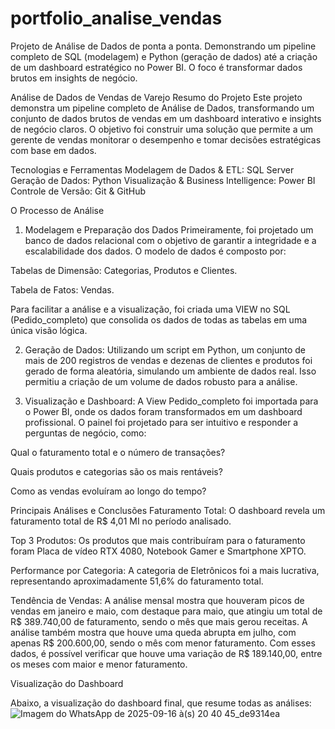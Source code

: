 # portfolio_analise_vendas
Projeto de Análise de Dados de ponta a ponta. Demonstrando um pipeline completo de SQL (modelagem) e Python (geração de dados) até a criação de um dashboard estratégico no Power BI. O foco é transformar dados brutos em insights de negócio.

Análise de Dados de Vendas de Varejo
Resumo do Projeto
Este projeto demonstra um pipeline completo de Análise de Dados, transformando um conjunto de dados brutos de vendas em um dashboard interativo e insights de negócio claros. O objetivo foi construir uma solução que permite a um gerente de vendas monitorar o desempenho e tomar decisões estratégicas com base em dados.

Tecnologias e Ferramentas
Modelagem de Dados & ETL: SQL Server
Geração de Dados: Python
Visualização & Business Intelligence: Power BI
Controle de Versão: Git & GitHub

O Processo de Análise
1. Modelagem e Preparação dos Dados
Primeiramente, foi projetado um banco de dados relacional com o objetivo de garantir a integridade e a escalabilidade dos dados. O modelo de dados é composto por:

Tabelas de Dimensão: Categorias, Produtos e Clientes.

Tabela de Fatos: Vendas.

Para facilitar a análise e a visualização, foi criada uma VIEW no SQL (Pedido_completo) que consolida os dados de todas as tabelas em uma única visão lógica.

2. Geração de Dados:
Utilizando um script em Python, um conjunto de mais de 200 registros de vendas e dezenas de clientes e produtos foi gerado de forma aleatória, simulando um ambiente de dados real. Isso permitiu a criação de um volume de dados robusto para a análise.

3. Visualização e Dashboard:
A View Pedido_completo foi importada para o Power BI, onde os dados foram transformados em um dashboard profissional. O painel foi projetado para ser intuitivo e responder a perguntas de negócio, como:

Qual o faturamento total e o número de transações?

Quais produtos e categorias são os mais rentáveis?

Como as vendas evoluíram ao longo do tempo?

Principais Análises e Conclusões
Faturamento Total: O dashboard revela um faturamento total de R$ 4,01 MI no período analisado.

Top 3 Produtos: Os produtos que mais contribuíram para o faturamento foram Placa de vídeo RTX 4080, Notebook Gamer e Smartphone XPTO.

Performance por Categoria: A categoria de Eletrônicos foi a mais lucrativa, representando aproximadamente 51,6% do faturamento total.

Tendência de Vendas: A análise mensal mostra que houveram picos de vendas em janeiro e maio, com destaque para maio, que atingiu um total de R$ 389.740,00 de faturamento, sendo o mês que mais gerou receitas. A análise também mostra que houve uma queda abrupta em julho, com apenas R$ 200.600,00, sendo o mês com menor faturamento. Com esses dados, é possível verificar que houve uma variação de R$ 189.140,00, entre os meses com maior e menor faturamento.

Visualização do Dashboard

Abaixo, a visualização do dashboard final, que resume todas as análises:
![Imagem do WhatsApp de 2025-09-16 à(s) 20 40 45_de9314ea](https://github.com/user-attachments/assets/2be3718d-c454-442f-9210-16a3c2057630)
